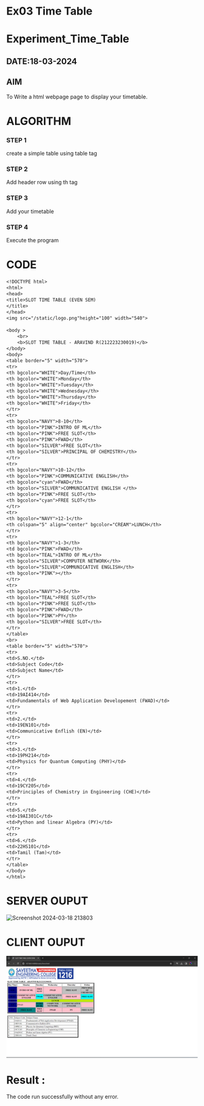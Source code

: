 # Ex03 Time Table
# Experiment_Time_Table
## DATE:18-03-2024
## AIM
To Write a html webpage page to display your timetable.

# ALGORITHM
### STEP 1
create a simple table using table tag
### STEP 2
Add header row using th tag
### STEP 3
Add your timetable
### STEP 4
Execute the program

# CODE
```
<!DOCTYPE html>
<html>
<head>
<title>SLOT TIME TABLE (EVEN SEM)
</title>
</head>
<img src="/static/logo.png"height="100" width="540">

<body >
    <br>
    <b>SLOT TIME TABLE - ARAVIND R(212223230019)</b>
</body>
<body>
<table border="5" width="570">
<tr>
<th bgcolor="WHITE">Day/Time</th>
<th bgcolor="WHITE">Monday</th>
<th bgcolor="WHITE">Tuesday</th>
<th bgcolor="WHITE">Wednesday</th>
<th bgcolor="WHITE">Thursday</th>
<th bgcolor="WHITE">Friday</th>
</tr>
<tr>
<th bgcolor="NAVY">8-10</th>
<th bgcolor="PINK">INTRO OF ML</th>
<th bgcolor="PINK">FREE SLOT</th>
<th bgcolor="PINK">FWAD</th>
<th bgcolor="SILVER">FREE SLOT</th>
<th bgcolor="SILVER">PRINCIPAL OF CHEMISTRY</th>
</tr>
<tr>
<th bgcolor="NAVY">10-12</th>
<th bgcolor="PINK">COMMUNICATIVE ENGLISH</th>
<th bgcolor="cyan">FWAD</th>
<th bgcolor="SILVER">COMMUNICATIVE ENGLISH </th>
<th bgcolor="PINK">FREE SLOT</th>
<th bgcolor="cyan">FREE SLOT</th>
</tr>
<tr>
<th bgcolor="NAVY">12-1</th>
<th colspan="5" align="center" bgcolor="CREAM">LUNCH</th>
</tr>
<tr>
<th bgcolor="NAVY">1-3</th>
<td bgcolor="PINK">FWAD</th>
<th bgcolor="TEAL">INTRO OF ML</th>
<th bgcolor="SILVER">COMPUTER NETWORK</th>
<th bgcolor="SILVER">COMMUNICATIVE ENGLISH</th>
<th bgcolor="PINK"></th>
</tr>
<tr>
<th bgcolor="NAVY">3-5</th>
<th bgcolor="TEAL">FREE SLOT</th>
<th bgcolor="PINK">FREE SLOT</th>
<th bgcolor="PINK">FWAD</th>
<th bgcolor="PINK">PY</th>
<th bgcolor="SILVER">FREE SLOT</th>
</tr>
</table>
<br>
<table border="5" width="570">
<tr>
<td>S.NO.</td>
<td>Subject Code</td>
<td>Subject Name</td>
</tr>
<tr>
<td>1.</td>
<td>19AI414</td>
<td>Fundamentals of Web Application Developement (FWAD)</td>
</tr>
<tr>
<td>2.</td>
<td>19EN101</td>
<td>Communicative Enflish (EN)</td>
</tr>
<tr>
<td>3.</td>
<td>19PH214</td>
<td>Physics for Quantum Computing (PHY)</td>
</tr>
<tr>
<td>4.</td>
<td>19CY205</td>
<td>Principles of Chemistry in Engineering (CHE)</td>
</tr>
<tr>
<td>5.</td>
<td>19AI301C</td>
<td>Python and linear Algebra (PY)</td>
</tr>
<tr>
<td>6.</td>
<td>22HS101</td>
<td>Tamil (Tam)</td>
</tr>
</table>
</body>
</html>
```

# SERVER OUPUT
![Screenshot 2024-03-18 213803](https://github.com/ARAVIND23005370/slot/assets/148514836/6945d7f1-2c4c-4030-9c17-b66f95b88856)
# CLIENT OUPUT
![alt text](<Screenshot 2024-03-18 203017.png>)



# Result :
The code run successfully without any error.


